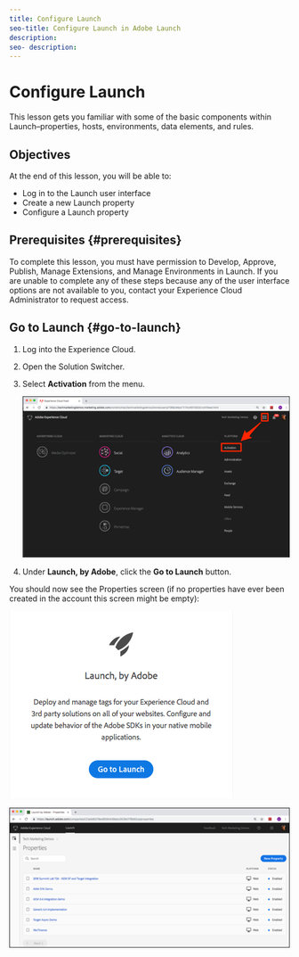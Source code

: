 ```yaml
---
title: Configure Launch
seo-title: Configure Launch in Adobe Launch
description: 
seo- description: 
---
```


# Configure Launch

This lesson gets you familiar with some of the basic components within Launch–properties, hosts, environments, data elements, and rules.

## Objectives

At the end of this lesson, you will be able to:

* Log in to the Launch user interface
* Create a new Launch property
* Configure a Launch property

## Prerequisites {#prerequisites}

To complete this lesson, you must have permission to Develop, Approve, Publish, Manage Extensions, and Manage Environments in Launch. If you are unable to complete any of these steps because any of the user interface options are not available to you, contact your Experience Cloud Administrator to request access.

## Go to Launch {#go-to-launch}

1. Log into the Experience Cloud.
1. Open the Solution Switcher.
1. Select **Activation** from the menu.

   ![](/help/assets/launch-solutionswitcheractivation.png)

1. Under **Launch, by Adobe**, click the **Go to Launch** button.

You should now see the Properties screen \(if no properties have ever been created in the account this screen might be empty\):

![](/help/assets/launch-gotolaunch.png)

![](/help/assets/launch-propertiesscreen.png)

